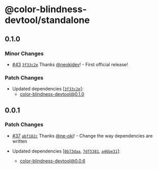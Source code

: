 # @color-blindness-devtool/standalone

## 0.1.0

### Minor Changes

- [#43](https://github.com/neokidev/color-blindness-devtool/pull/43) [`3f33c2e`](https://github.com/neokidev/color-blindness-devtool/commit/3f33c2e229a721243a9f521accf57acb16ec3db6) Thanks [@neokidev](https://github.com/neokidev)! - First official release!

### Patch Changes

- Updated dependencies [[`3f33c2e`](https://github.com/neokidev/color-blindness-devtool/commit/3f33c2e229a721243a9f521accf57acb16ec3db6)]:
  - color-blindness-devtool@0.1.0

## 0.0.1

### Patch Changes

- [#37](https://github.com/ne-oki/color-blindness-devtool/pull/37) [`abf182c`](https://github.com/ne-oki/color-blindness-devtool/commit/abf182c17854b18752495ad70c58f5a4d53a11d4) Thanks [@ne-oki](https://github.com/ne-oki)! - Change the way dependencies are written

- Updated dependencies [[`0b73daa`](https://github.com/ne-oki/color-blindness-devtool/commit/0b73daade770d6755bddd6cef0035cee937eca5d), [`7df5381`](https://github.com/ne-oki/color-blindness-devtool/commit/7df5381be89b2875c68cf9d56c5be8b0d9463fe1), [`a46be31`](https://github.com/ne-oki/color-blindness-devtool/commit/a46be31a5f135aed2cb7b91b397b8964cb2cf11f)]:
  - color-blindness-devtool@0.0.6
